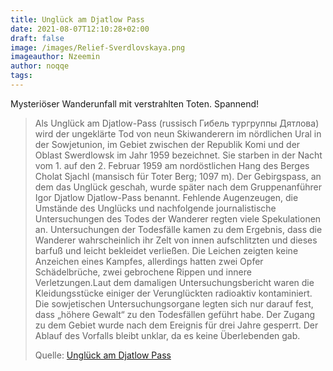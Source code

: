```yaml
---
title: Unglück am Djatlow Pass
date: 2021-08-07T12:10:28+02:00
draft: false
image: /images/Relief-Sverdlovskaya.png
imageauthor: Nzeemin
author: noqqe
tags:
---
```


Mysteriöser Wanderunfall mit verstrahlten Toten. Spannend!

> Als Unglück am Djatlow-Pass (russisch Гибель тургруппы Дятлова) wird der
> ungeklärte Tod von neun Skiwanderern im nördlichen Ural in der Sowjetunion, im
> Gebiet zwischen der Republik Komi und der Oblast Swerdlowsk im Jahr 1959
> bezeichnet. Sie starben in der Nacht vom 1. auf den 2. Februar 1959 am
> nordöstlichen Hang des Berges Cholat Sjachl (mansisch für Toter Berg; 1097 m).
> Der Gebirgspass, an dem das Unglück geschah, wurde später nach dem
> Gruppenanführer Igor Djatlow Djatlow-Pass benannt. Fehlende Augenzeugen, die
> Umstände des Unglücks und nachfolgende journalistische Untersuchungen des
> Todes der Wanderer regten viele Spekulationen an. Untersuchungen der
> Todesfälle kamen zu dem Ergebnis, dass die Wanderer wahrscheinlich ihr Zelt
> von innen aufschlitzten und dieses barfuß und leicht bekleidet verließen. Die
> Leichen zeigten keine Anzeichen eines Kampfes, allerdings hatten zwei Opfer
> Schädelbrüche, zwei gebrochene Rippen und innere Verletzungen.Laut dem
> damaligen Untersuchungsbericht waren die Kleidungsstücke einiger der
> Verunglückten radioaktiv kontaminiert. Die sowjetischen Untersuchungsorgane
> legten sich nur darauf fest, dass „höhere Gewalt“ zu den Todesfällen geführt
> habe. Der Zugang zu dem Gebiet wurde nach dem Ereignis für drei Jahre
> gesperrt. Der Ablauf des Vorfalls bleibt unklar, da es keine Überlebenden gab.
>
> Quelle: [Unglück am Djatlow Pass](https://de.wikipedia.org/wiki/Ungl%C3%BCck_am_Djatlow-Pass)
